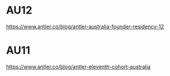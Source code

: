 # AU12
https://www.antler.co/blog/antler-australia-founder-residency-12

# AU11
https://www.antler.co/blog/antler-eleventh-cohort-australia

